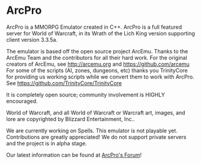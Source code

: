 # ArcPro
ArcPro is a MMORPG Emulator created in C++.
ArcPro is a full featured server for World of Warcraft, in its Wrath of the Lich King version supporting client version 3.3.5a.

The emulator is based off the open source project ArcEmu. Thanks to the ArcEmu Team and the 
contributors for all their hard work. 
For the original creators of ArcEmu, see http://arcemu.org and https://github.com/arcemu
For some of the scripts (AI, zones, dungeons, etc) thanks you TrinityCore for providing us working scripts while we convert them to work
with ArcPro. See https://github.com/TrinityCore/TrinityCore

It is completely open source; community involvement is HIGHLY encouraged.

World of Warcraft, and all World of Warcraft or Warcraft art, images, and lore are copyrighted by Blizzard Entertainment, Inc..

We are currently working on Spells.
This emulator is not playable yet. Contributions are greatly appreciated!
We do not support private servers and the project is in alpha stage.

Our latest information can be found at [ArcPro's Forum](http://forums.arcpro.info)!
